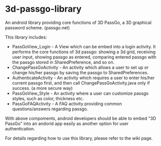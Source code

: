 # 3d-passgo-library
An android library providing core functions of 3D PassGo, a 3D graphical password scheme. (passgo.net)

This library includes:

* PassGoView_Login - A View which can be embed into a login activity. It performs the core functions of 3d passgo: showing a 3d grid, receiving user input, showing passgo as entered, comparing entered passgo with the passgo stored in SharedPreference, and so on.
* ChangePassGoActivity - An activity which allows a user to set up or change his/her passgo by saving the passgo to SharedPreferences.
* AuthenticateActivity - An activity which requires a user to enter his/her current passgo first, and then call ChangePassGoActivity.java only if success. (a more secure way)
* PassGoView_Style - An activity where a user can customize passgo styles, such as color, thickness etc.
* PassGoFAQActivity - A FAQ activity providing common questions/answers regarding passgo.

With above compoments, android developers should be able to embed "3D PassGo" into an andorid app easily as another option for user authentication. 

For details regarding how to use this library, please refer to the wiki page.

